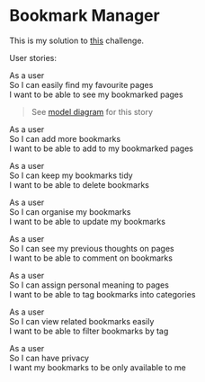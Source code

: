 # Bookmark Manager

This is my solution to [this](https://github.com/makersacademy/course/blob/master/bookmark_manager/00_challenge_map.md) challenge.

User stories:

As a user  
So I can easily find my favourite pages  
I want to be able to see my bookmarked pages  
> See [model diagram](https://imgur.com/fwCSf06) for this story  


As a user  
So I can add more bookmarks  
I want to be able to add to my bookmarked pages  

As a user  
So I can keep my bookmarks tidy  
I want to be able to delete bookmarks  

As a user  
So I can organise my bookmarks  
I want to be able to update my bookmarks  

As a user  
So I can see my previous thoughts on pages  
I want to be able to comment on bookmarks  

As a user  
So I can assign personal meaning to pages  
I want to be able to tag bookmarks into categories  

As a user  
So I can view related bookmarks easily  
I want to be able to filter bookmarks by tag  

As a user  
So I can have privacy  
I want my bookmarks to be only available to me  
